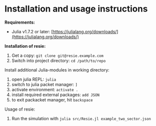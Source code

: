 # Installation and usage instructions
**Requirements:**

* Julia v1.7.2 or later: [https://julialang.org/downloads/](https://julialang.org/downloads/)

**Installation of resie:**

1. Get a copy: `git clone git@resie.example.com`
2. Switch into project directory: `cd /path/to/repo`

Install additional Julia-modules in working directory:

1. open julia REPL: `julia`
2. switch to julia packet manager: `]`
3. activate environment: `activate .`
4. install required external packages: `add JSON`
5. to exit packacket manager, hit `backspace`

Usage of resie:

1. Run the simulation with `julia src/Resie.jl example_two_sector.json`
